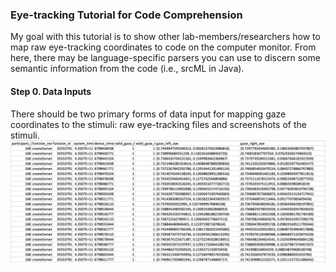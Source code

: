 ### Eye-tracking Tutorial for Code Comprehension
My goal with this tutorial is to show other lab-members/researchers how to map raw eye-tracking coordinates to code on the computer monitor. From here, there may be language-specific parsers you can use to discern some semantic information from the code (i.e., srcML in Java).

#### Step 0. Data Inputs
There should be two primary forms of data input for mapping gaze coordinates to the stimuli: raw eye-tracking files and screenshots of the stimuli. 
![test](img/eyetracking_example_file.png)
